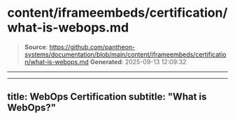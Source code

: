 # content/iframeembeds/certification/what-is-webops.md

> **Source**: https://github.com/pantheon-systems/documentation/blob/main/content/iframeembeds/certification/what-is-webops.md
> **Generated**: 2025-09-13 12:09:32

---

---
title: WebOps Certification
subtitle: "What is WebOps?"
---

<Partial file="certification-guide/what-is-webops.md" />
